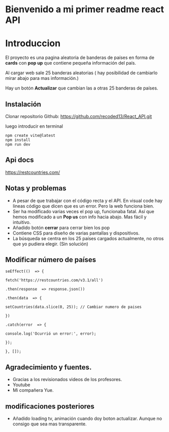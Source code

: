 ﻿# Bienvenido a mi primer readme react API



# Introduccion

El proyecto es una pagina aleatoria de banderas de países en forma de **cards** con **pop up** que contiene pequeña información del país. 

Al cargar web sale 25 banderas aleatorias ( hay posibilidad de cambiarlo mirar abajo para mas información.) 

Hay un botón **Actualizar** que cambian las a otras 25 banderas de países.

## Instalación

Clonar repositorio Github: https://github.com/recoded13/React_API.git

luego introducir en terminal

```
npm create vite@latest
npm install
npm run dev
```

## Api docs

https://restcountries.com/



## Notas y problemas

* A pesar de que trabajar con el código recta y el API. En visual code hay lineas código que dicen que es un error. Pero la web funciona bien.
* Ser ha modificado varias veces el pop up, funcionaba fatal. Así que hemos modificado a un **Pop us** con info hacia abajo. Mas fácil y intuitivo. 
* Añadido botón **cerrar** para cerrar bien los pop
* Contiene CSS para diseño de varias pantallas y dispositivos.
* La búsqueda se centra en los 25 países cargados actualmente, no otros que yo pudiera elegir. (Sin solución)


## Modificar número de países

```
seEffect(()  => {

fetch('https://restcountries.com/v3.1/all')

.then(response  => response.json())

.then(data  => {

setCountries(data.slice(0, 25)); // Cambiar numero de paises

})

.catch(error  => {

console.log('Ocurrió un error:', error);

});

}, []);
```

## Agradecimiento y fuentes.

* Gracias a  los revisionados videos de los profesores.
* Youtube
* Mi compañera Yue.

## modificaciones posteriores

* Añadido loading tv, animación cuando doy boton actualizar. Aunque no consigo que sea mas transparente.


